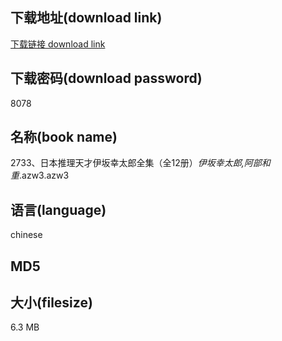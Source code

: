## 下载地址(download link)
[下载链接 download link](https://voluble-croquembouche-d321dc.netlify.app/?s=2733%E3%80%81%E6%97%A5%E6%9C%AC%E6%8E%A8%E7%90%86%E5%A4%A9%E6%89%8D%E4%BC%8A%E5%9D%82%E5%B9%B8%E5%A4%AA%E9%83%8E%E5%85%A8%E9%9B%86%EF%BC%88%E5%85%A812%E5%86%8C%EF%BC%89_%E4%BC%8A%E5%9D%82%E5%B9%B8%E5%A4%AA%E9%83%8E%2C%E9%98%BF%E9%83%A8%E5%92%8C%E9%87%8D_.azw3)

## 下载密码(download password)
8078

## 名称(book name)
2733、日本推理天才伊坂幸太郎全集（全12册）_伊坂幸太郎,阿部和重_.azw3.azw3

## 语言(language)
chinese

## MD5


## 大小(filesize)
6.3 MB
